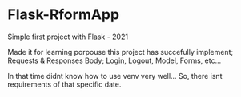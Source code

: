 # Flask-RformApp
Simple first project with Flask - 2021 

Made it for learning porpouse this project has succefully implement; Requests & Responses Body; Login, Logout, Model, Forms, etc...

In that time didnt know how to use venv very well... So, there isnt requirements of that specific date.
